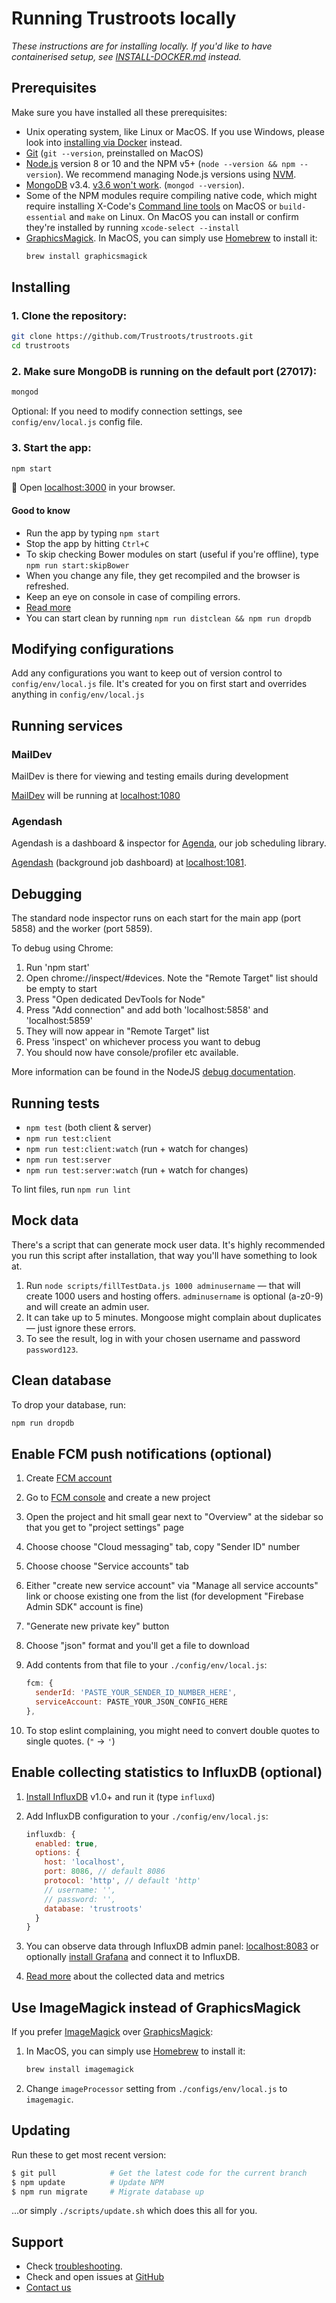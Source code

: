 # Running Trustroots locally

_These instructions are for installing locally. If you'd like to have containerised setup, see [INSTALL-DOCKER.md](INSTALL-DOCKER.md) instead._


## Prerequisites

Make sure you have installed all these prerequisites:
* Unix operating system, like Linux or MacOS. If you use Windows, please look into [installing via Docker](INSTALL-DOCKER.md) instead.
* [Git](https://git-scm.com/) (`git --version`, preinstalled on MacOS)
* [Node.js](https://nodejs.org/en/download/) version 8 or 10 and the NPM v5+ (`node --version && npm --version`). We recommend managing Node.js versions using [NVM](https://github.com/creationix/nvm).
* [MongoDB](http://www.mongodb.org/downloads) v3.4. [v3.6 won't work](https://github.com/Trustroots/trustroots/issues/597). (`mongod --version`).
* Some of the NPM modules require compiling native code, which might require installing X-Code's [Command line tools](https://railsapps.github.io/xcode-command-line-tools.html) on MacOS or `build-essential` and `make` on Linux. On MacOS you can install or confirm they're installed by running `xcode-select --install`
* [GraphicsMagick](http://www.graphicsmagick.org/). In MacOS, you can simply use [Homebrew](http://mxcl.github.io/homebrew/) to install it:
    ```bash
    brew install graphicsmagick
    ```

## Installing

### 1. Clone the repository:

```bash
git clone https://github.com/Trustroots/trustroots.git
cd trustroots
```

### 2. Make sure MongoDB is running on the default port (27017):

```bash
mongod
```

Optional: If you need to modify connection settings, see `config/env/local.js` config file.

### 3. Start the app:
```bash
npm start
```

🎉 Open [localhost:3000](http://localhost:3000) in your browser.

#### Good to know

- Run the app by typing `npm start`
- Stop the app by hitting `Ctrl+C`
- To skip checking Bower modules on start (useful if you're offline), type `npm run start:skipBower`
- When you change any file, they get recompiled and the browser is refreshed.
- Keep an eye on console in case of compiling errors.
- [Read more](https://github.com/Trustroots/trustroots/wiki/Development)
- You can start clean by running `npm run distclean && npm run dropdb`

## Modifying configurations

Add any configurations you want to keep out of version control to `config/env/local.js` file. It's created for you on first start and overrides anything in `config/env/local.js`


## Running services

### MailDev

MailDev is there for viewing and testing emails during development

[MailDev](https://github.com/djfarrelly/MailDev) will be running at [localhost:1080](http://localhost:1080)

### Agendash

Agendash is a dashboard & inspector for [Agenda](https://github.com/agenda/agenda), our job scheduling library.

[Agendash](https://github.com/joeframbach/agendash) (background job dashboard) at [localhost:1081](http://localhost:1081).

## Debugging

The standard node inspector runs on each start for the main app (port 5858) and the worker (port 5859).

To debug using Chrome:

1. Run 'npm start'
2. Open chrome://inspect/#devices. Note the "Remote Target" list should be empty to start
3. Press "Open dedicated DevTools for Node"
4. Press "Add connection" and add both 'localhost:5858' and 'localhost:5859'
5. They will now appear in "Remote Target" list
6. Press 'inspect' on whichever process you want to debug
7. You should now have console/profiler etc available.

More information can be found in the NodeJS [debug documentation](https://nodejs.org/en/docs/guides/debugging-getting-started/).

## Running tests

- `npm test` (both client & server)
- `npm run test:client`
- `npm run test:client:watch` (run + watch for changes)
- `npm run test:server`
- `npm run test:server:watch` (run + watch for changes)

To lint files, run `npm run lint`

## Mock data

There's a script that can generate mock user data. It's highly recommended you run this script after installation, that way you'll have something to look at.

1. Run `node scripts/fillTestData.js 1000 adminusername` — that will create 1000 users and hosting offers. `adminusername` is optional (a-z0-9) and will create an admin user.
2. It can take up to 5 minutes. Mongoose might complain about duplicates — just ignore these errors.
3. To see the result, log in with your chosen username and password `password123`.


## Clean database

To drop your database, run:
```bash
npm run dropdb
```

## Enable FCM push notifications (optional)

1. Create [FCM account](https://firebase.google.com/)

2. Go to [FCM console](https://console.firebase.google.com/) and create a new project

3. Open the project and hit small gear next to "Overview" at the sidebar so that you get to "project settings" page

4. Choose choose "Cloud messaging" tab, copy "Sender ID" number

5. Choose choose "Service accounts" tab

6. Either "create new service account" via "Manage all service accounts" link or choose existing one from the list (for development "Firebase Admin SDK" account is fine)

7. "Generate new private key" button

8. Choose "json" format and you'll get a file to download

9. Add contents from that file to your `./config/env/local.js`:

    ```js
    fcm: {
      senderId: 'PASTE_YOUR_SENDER_ID_NUMBER_HERE',
      serviceAccount: PASTE_YOUR_JSON_CONFIG_HERE
    },
    ```

10. To stop eslint complaining, you might need to convert double quotes to single quotes. (`"` → `'`)


## Enable collecting statistics to InfluxDB (optional)

1. [Install InfluxDB](https://docs.influxdata.com/influxdb/latest/introduction/installation/) v1.0+ and run it (type `influxd`)

2. Add InfluxDB configuration to your `./config/env/local.js`:

    ```js
    influxdb: {
      enabled: true,
      options: {
        host: 'localhost',
        port: 8086, // default 8086
        protocol: 'http', // default 'http'
        // username: '',
        // password: '',
        database: 'trustroots'
      }
    }
    ```

3. You can observe data through InfluxDB admin panel: [localhost:8083](http://localhost:8083/) or optionally [install Grafana](http://docs.grafana.org/installation/) and connect it to InfluxDB.

4. [Read more](INFLUXDB.md) about the collected data and metrics

## Use ImageMagick instead of GraphicsMagick

If you prefer [ImageMagick](http://www.imagemagick.org/) over [GraphicsMagick](http://www.graphicsmagick.org/):

1) In MacOS, you can simply use [Homebrew](http://mxcl.github.io/homebrew/) to install it:
    ```bash
    brew install imagemagick
    ```

2) Change `imageProcessor` setting from `./configs/env/local.js` to `imagemagic`.

## Updating

Run these to get most recent version:
```bash
$ git pull            # Get the latest code for the current branch
$ npm update          # Update NPM
$ npm run migrate     # Migrate database up
```

...or simply `./scripts/update.sh` which does this all for you.



## Support

- Check [troubleshooting](https://github.com/Trustroots/trustroots/wiki/Troubleshooting).
- Check and open issues at [GitHub](https://github.com/Trustroots/trustroots/issues)
- [Contact us](https://www.trustroots.org/contact)
